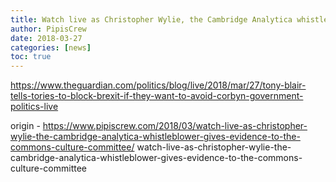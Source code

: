 ```yaml
---
title: Watch live as Christopher Wylie, the Cambridge Analytica whistleblower, gives evidence to the Commons culture committee
author: PipisCrew
date: 2018-03-27
categories: [news]
toc: true
---
```


https://www.theguardian.com/politics/blog/live/2018/mar/27/tony-blair-tells-tories-to-block-brexit-if-they-want-to-avoid-corbyn-government-politics-live

origin - https://www.pipiscrew.com/2018/03/watch-live-as-christopher-wylie-the-cambridge-analytica-whistleblower-gives-evidence-to-the-commons-culture-committee/ watch-live-as-christopher-wylie-the-cambridge-analytica-whistleblower-gives-evidence-to-the-commons-culture-committee